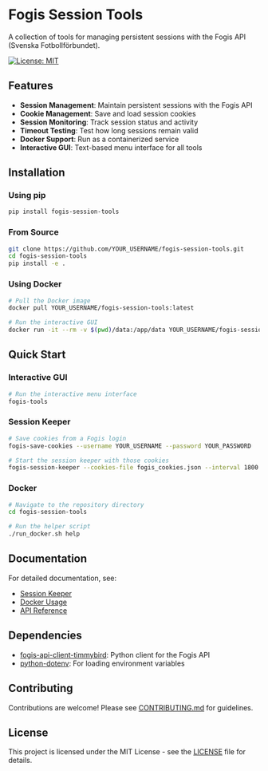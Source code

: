 # Fogis Session Tools

A collection of tools for managing persistent sessions with the Fogis API (Svenska Fotbollförbundet).

[![License: MIT](https://img.shields.io/badge/License-MIT-yellow.svg)](https://opensource.org/licenses/MIT)

## Features

* **Session Management**: Maintain persistent sessions with the Fogis API
* **Cookie Management**: Save and load session cookies
* **Session Monitoring**: Track session status and activity
* **Timeout Testing**: Test how long sessions remain valid
* **Docker Support**: Run as a containerized service
* **Interactive GUI**: Text-based menu interface for all tools

## Installation

### Using pip

```bash
pip install fogis-session-tools
```

### From Source

```bash
git clone https://github.com/YOUR_USERNAME/fogis-session-tools.git
cd fogis-session-tools
pip install -e .
```

### Using Docker

```bash
# Pull the Docker image
docker pull YOUR_USERNAME/fogis-session-tools:latest

# Run the interactive GUI
docker run -it --rm -v $(pwd)/data:/app/data YOUR_USERNAME/fogis-session-tools
```

## Quick Start

### Interactive GUI

```bash
# Run the interactive menu interface
fogis-tools
```

### Session Keeper

```bash
# Save cookies from a Fogis login
fogis-save-cookies --username YOUR_USERNAME --password YOUR_PASSWORD

# Start the session keeper with those cookies
fogis-session-keeper --cookies-file fogis_cookies.json --interval 1800 --monitor
```

### Docker

```bash
# Navigate to the repository directory
cd fogis-session-tools

# Run the helper script
./run_docker.sh help
```

## Documentation

For detailed documentation, see:

* [Session Keeper](docs/session_keeper.md)
* [Docker Usage](docs/docker.md)
* [API Reference](docs/api_reference.md)

## Dependencies

* [fogis-api-client-timmybird](https://pypi.org/project/fogis-api-client-timmybird/): Python client for the Fogis API
* [python-dotenv](https://pypi.org/project/python-dotenv/): For loading environment variables

## Contributing

Contributions are welcome! Please see [CONTRIBUTING.md](CONTRIBUTING.md) for guidelines.

## License

This project is licensed under the MIT License - see the [LICENSE](LICENSE) file for details.
